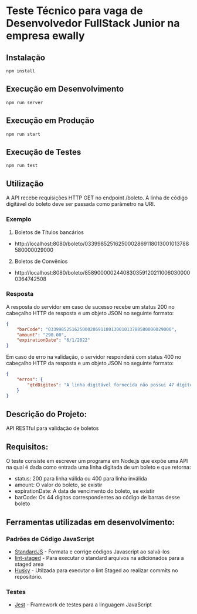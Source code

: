 # Teste Técnico para vaga de Desenvolvedor FullStack Junior na empresa ewally

## Instalação
```console
npm install
```
## Execução em Desenvolvimento
```console
npm run server
```
## Execução em Produção
```console
npm run start
```
## Execução de Testes
```console
npm run test
```

## Utilização
A API recebe requisições HTTP GET no endpoint /boleto. A linha de código digitável do boleto deve ser passada como parãmetro na URI.
### Exemplo
1. Boletos de Títulos bancários 
* http://localhost:8080/boleto/03399852516250002869118013001013788580000029000

2. Boletos de Convênios
* http://localhost:8080/boleto/85890000024408303591202110060300000364742508

### Resposta
A resposta do servidor em caso de sucesso recebe um status 200 no cabeçalho HTTP de resposta e um objeto JSON no seguinte formato:


```json
{
    "barCode": "03399852516250002869118013001013788580000029000",
    "amount": "290.00",
    "expirationDate": "6/1/2022"
}
```

Em caso de erro na validação, o servidor responderá com status 400 no cabeçalho HTTP da resposta e um objeto JSON no seguinte formato:

```json
{
    "erros": {
        "qtdDigitos": "A linha digitável fornecida não possui 47 dígitos."
    }
}
```
## Descrição do Projeto: 
API RESTful para validação de boletos  
## Requisitos:
O teste consiste em escrever um programa em Node.js que expõe uma API na qual é dada
como entrada uma linha digitada de um boleto e que retorna:
* status: 200 para linha válida ou 400 para linha inválida
* amount: O valor do boleto, se existir
* expirationDate: A data de vencimento do boleto, se existir
* barCode: Os 44 dígitos correspondentes ao código de barras desse boleto

## Ferramentas utilizadas em desenvolvimento: 
### Padrões de Código JavaScript
* [StandardJS](https://standardjs.com/) - Formata e corrige códigos Javascript ao salvá-los
* [lint-staged](https://github.com/okonet/lint-staged) - Para executar o standard  arquivos na adicionados para a staged area
* [Husky](https://typicode.github.io/husky) - Utilzada para executar o lint Staged ao realizar commits no repositório.

### Testes
* [Jest](https://jestjs.io/) - Framework de testes para a linguagem JavaScript

